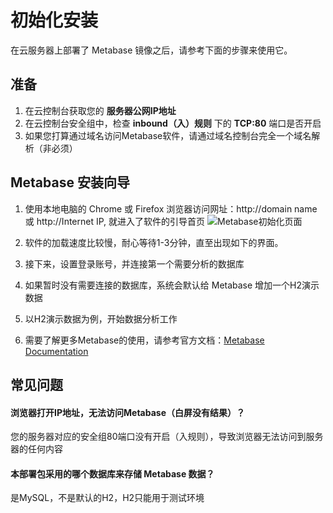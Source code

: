 # 初始化安装

在云服务器上部署了 Metabase 镜像之后，请参考下面的步骤来使用它。

## 准备

1. 在云控制台获取您的 **服务器公网IP地址** 
2. 在云控制台安全组中，检查 **inbound（入）规则** 下的 **TCP:80** 端口是否开启
3. 如果您打算通过域名访问Metabase软件，请通过域名控制台完全一个域名解析（非必须）

## Metabase 安装向导

1. 使用本地电脑的 Chrome 或 Firefox 浏览器访问网址：http://domain name 或 http://Internet IP, 就进入了软件的引导首页
![Metabase初始化页面](https://libs.websoft9.com/Websoft9/DocsPicture/en/metabase/metabase-start-websoft9.png)

2. 软件的加载速度比较慢，耐心等待1-3分钟，直至出现如下的界面。

3. 接下来，设置登录账号，并连接第一个需要分析的数据库

4. 如果暂时没有需要连接的数据库，系统会默认给 Metabase 增加一个H2演示数据

5. 以H2演示数据为例，开始数据分析工作

6. 需要了解更多Metabase的使用，请参考官方文档：[Metabase Documentation](https://metabase.com/docs/latest/)

## 常见问题

#### 浏览器打开IP地址，无法访问Metabase（白屏没有结果）？

您的服务器对应的安全组80端口没有开启（入规则），导致浏览器无法访问到服务器的任何内容

#### 本部署包采用的哪个数据库来存储 Metabase 数据？

是MySQL，不是默认的H2，H2只能用于测试环境
